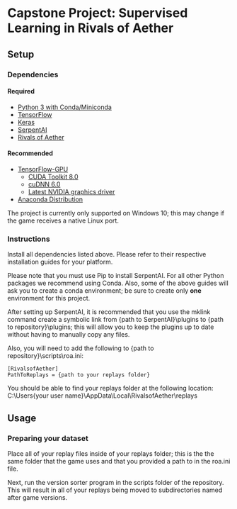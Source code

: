 
<h1>Capstone Project: Supervised Learning in Rivals of Aether </h1>

<h2>Setup</h2>

<h3>Dependencies</h3>

<h4>Required</h4>

- [Python 3 with Conda/Miniconda](https://conda.io/miniconda.html)
- [TensorFlow](https://www.tensorflow.org/install/install_windows#installing_with_anaconda)
- [Keras](https://keras.io/#installation)
- [SerpentAI](https://github.com/SerpentAI/SerpentAI/wiki/Windows-Installation-Guide)
- [Rivals of Aether](http://www.rivalsofaether.com/)

<h4>Recommended</h4>

- [TensorFlow-GPU](https://www.tensorflow.org/install/install_windows#requirements_to_run_tensorflow_with_gpu_support)
  - [CUDA Toolkit 8.0](http://docs.nvidia.com/cuda/cuda-installation-guide-microsoft-windows/)
  - [cuDNN 6.0](https://developer.nvidia.com/cudnn)
  - [Latest NVIDIA graphics driver](http://www.nvidia.com/Download/index.aspx)
- [Anaconda Distribution](https://www.anaconda.com/download/)

The project is currently only supported on Windows 10; this may change if the game receives a native Linux port.
  
<h3>Instructions</h3>

Install all dependencies listed above. Please refer to their respective installation guides for your platform.

Please note that you must use Pip to install SerpentAI. For all other Python packages we recommend using Conda. Also, some of the above guides will ask you to create a conda environment; be sure to create only **one** environment for this project.

After setting up SerpentAI, it is recommended that you use the mklink command create a symbolic link from {path to SerpentAI}\plugins to {path to repository}\plugins; this will allow you to keep the plugins up to date without having to manually copy any files.

Also, you will need to add the following to {path to repository}\scripts\roa.ini:

```
[RivalsofAether]
PathToReplays = {path to your replays folder}
```

You should be able to find your replays folder at the following location: C:\Users\{your user name}\AppData\Local\RivalsofAether\replays

<h2>Usage</h2>

<h3>Preparing your dataset</h3>

Place all of your replay files inside of your replays folder; this is the the same folder that the game uses and that you provided a path to in the roa.ini file.

Next, run the version sorter program in the scripts folder of the repository. This will result in all of your replays being moved to subdirectories named after game versions.

